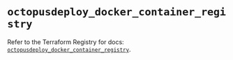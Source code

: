 # `octopusdeploy_docker_container_registry`

Refer to the Terraform Registry for docs: [`octopusdeploy_docker_container_registry`](https://registry.terraform.io/providers/octopusdeploylabs/octopusdeploy/0.43.2/docs/resources/docker_container_registry).
